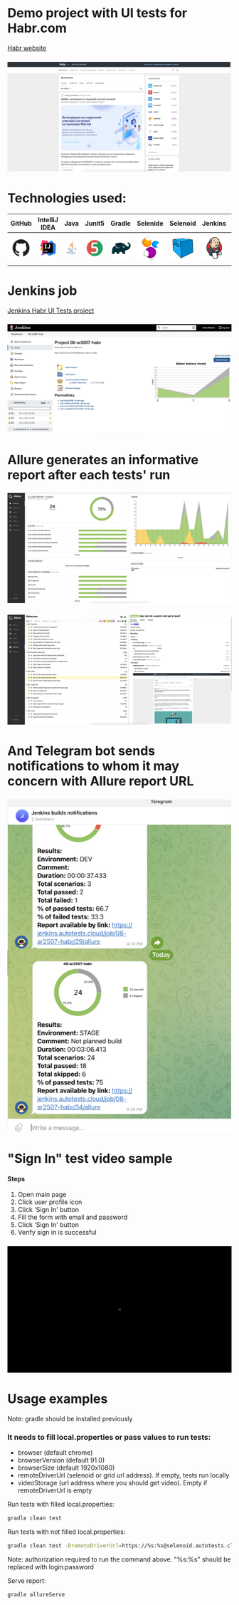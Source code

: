 # Demo project with UI tests for Habr.com
<a target="_blank" href="https://habr.com/ru">Habr website</a>
###
![alt text](images/habr_main.png)

# Technologies used:

| GitHub | IntelliJ IDEA | Java  | Junit5  |  Gradle | Selenide  | Selenoid  | Jenkins |Allure Report  | Telegram  |
|---|---|---|---|---|---|---|---|---|---|
| ![alt text](images/GitHub.svg)  |  ![alt text](images/IntelijIdea.svg) |  ![alt text](images/Java.svg) | ![alt text](images/Junit5.svg)  | ![alt text](images/Gradle.svg)  | ![alt text](images/Selenide.svg)  |  ![alt text](images/Selenoid.svg) | ![alt text](images/Jenkins.svg)  | ![alt text](images/AllureReport.svg)| ![alt text](images/Telegram.svg)  |

# Jenkins job

<a target="_blank" href="https://jenkins.autotests.cloud/job/08-ar2507-habr/">Jenkins Habr UI Tests project</a>

###
![alt text](images/jenkins_1.png)

# Allure generates an informative report after each tests' run

###

![alt text](images/allure_1.png)

###

![alt text](images/allure_2.png)

# And Telegram bot sends notifications to whom it may concern with Allure report URL

###

![alt text](images/telegram_bot.png)

# "Sign In" test video sample

#### Steps

1. Open main page
2. Click user profile icon
3. Click 'Sign In' button
4. Fill the form with email and password
5. Click 'Sign In' button
6. Verify sign in is successful

###

![alt text](images/logInTest.gif)

# Usage examples

Note: gradle should be installed previously

### It needs to fill local.properties or pass values to run tests:

* browser (default chrome)
* browserVersion (default 91.0)
* browserSize (default 1920x1080)
* remoteDriverUrl (selenoid or grid url address). If empty, tests run locally
* videoStorage (url address where you should get video). Empty if remoteDriverUrl is empty

Run tests with filled local.properties:

```bash
gradle clean test
```

Run tests with not filled local.properties:

```bash
gradle clean test -DremoteDriverUrl=https://%s:%s@selenoid.autotests.cloud/wd/hub/ -DvideoStorage=https://selenoid.autotests.cloud/video/ -Dthreads=4
```

Note: authorization required to run the command above. "%s:%s" should be replaced with login:password

Serve report:

```bash
gradle allureServe
```
